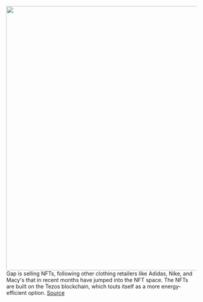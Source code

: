 <img src='https://cdn.vox-cdn.com/thumbor/0i8xP7Us7B5Ps5bfPsIDUY9irlU=/0x0:1600x1067/1200x800/filters:focal(672x406:928x662)/cdn.vox-cdn.com/uploads/chorus_image/image/70383671/gap_hoodie_nft_collection_frank_ape.0.jpeg' width='700px' /><br/>
Gap is selling NFTs, following other clothing retailers like Adidas, Nike, and Macy's that in recent months have jumped into the NFT space. The NFTs are built on the Tezos blockchain, which touts itself as a more energy-efficient option.
<a href='https://www.theverge.com/2022/1/13/22881943/gap-nft-hoodies-frank-ape'> Source <a/>